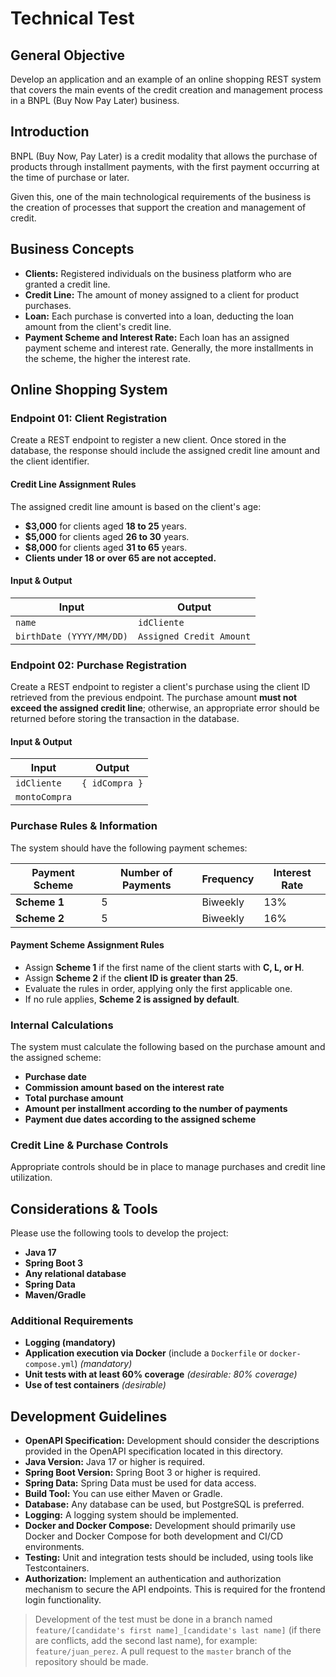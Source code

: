# Technical Test

## General Objective
Develop an application and an example of an online shopping REST system that covers the main events of the credit creation and management process in a BNPL (Buy Now Pay Later) business.

## Introduction
BNPL (Buy Now, Pay Later) is a credit modality that allows the purchase of products through installment payments, with the first payment occurring at the time of purchase or later.

Given this, one of the main technological requirements of the business is the creation of processes that support the creation and management of credit.

## Business Concepts
- **Clients:** Registered individuals on the business platform who are granted a credit line.
- **Credit Line:** The amount of money assigned to a client for product purchases.
- **Loan:** Each purchase is converted into a loan, deducting the loan amount from the client's credit line.
- **Payment Scheme and Interest Rate:** Each loan has an assigned payment scheme and interest rate. Generally, the more installments in the scheme, the higher the interest rate.

## Online Shopping System

### Endpoint 01: Client Registration
Create a REST endpoint to register a new client. Once stored in the database, the response should include the assigned credit line amount and the client identifier.

#### Credit Line Assignment Rules
The assigned credit line amount is based on the client's age:
- **$3,000** for clients aged **18 to 25** years.
- **$5,000** for clients aged **26 to 30** years.
- **$8,000** for clients aged **31 to 65** years.
- **Clients under 18 or over 65 are not accepted.**

#### Input & Output
| Input             | Output                 |
|------------------|------------------------|
| `name`           | `idCliente`            |
| `birthDate (YYYY/MM/DD)` | `Assigned Credit Amount` |

### Endpoint 02: Purchase Registration
Create a REST endpoint to register a client's purchase using the client ID retrieved from the previous endpoint. The purchase amount **must not exceed the assigned credit line**; otherwise, an appropriate error should be returned before storing the transaction in the database.

#### Input & Output
| Input         | Output         |
|--------------|---------------|
| `idCliente`  | `{ idCompra }` |
| `montoCompra` |               |

### Purchase Rules & Information
The system should have the following payment schemes:

| Payment Scheme | Number of Payments | Frequency | Interest Rate |
|---------------|-------------------|-----------|--------------|
| **Scheme 1** | 5                 | Biweekly  | 13%          |
| **Scheme 2** | 5                 | Biweekly  | 16%          |

#### Payment Scheme Assignment Rules
- Assign **Scheme 1** if the first name of the client starts with **C, L, or H**.
- Assign **Scheme 2** if the **client ID is greater than 25**.
- Evaluate the rules in order, applying only the first applicable one.
- If no rule applies, **Scheme 2 is assigned by default**.

### Internal Calculations
The system must calculate the following based on the purchase amount and the assigned scheme:
- **Purchase date**
- **Commission amount based on the interest rate**
- **Total purchase amount**
- **Amount per installment according to the number of payments**
- **Payment due dates according to the assigned scheme**

### Credit Line & Purchase Controls
Appropriate controls should be in place to manage purchases and credit line utilization.

## Considerations & Tools
Please use the following tools to develop the project:
- **Java 17**
- **Spring Boot 3**
- **Any relational database**
- **Spring Data**
- **Maven/Gradle**

### Additional Requirements
- **Logging (mandatory)**
- **Application execution via Docker** (include a `Dockerfile` or `docker-compose.yml`) *(mandatory)*
- **Unit tests with at least 60% coverage** *(desirable: 80% coverage)*
- **Use of test containers** *(desirable)*


## Development Guidelines

- **OpenAPI Specification:** Development should consider the descriptions provided in the OpenAPI specification located in this directory.
- **Java Version:** Java 17 or higher is required.
- **Spring Boot Version:** Spring Boot 3 or higher is required.
- **Spring Data:** Spring Data must be used for data access.
- **Build Tool:** You can use either Maven or Gradle.
- **Database:** Any database can be used, but PostgreSQL is preferred.
- **Logging:** A logging system should be implemented.
- **Docker and Docker Compose:** Development should primarily use Docker and Docker Compose for both development and CI/CD environments.
- **Testing:** Unit and integration tests should be included, using tools like Testcontainers.
- **Authorization:** Implement an authentication and authorization mechanism to secure the API endpoints. This is required for the frontend login functionality.


> Development of the test must be done in a branch named `feature/[candidate's first name]_[candidate's last name]` (if there are conflicts, add the second last name), for example: `feature/juan_perez`. A pull request to the `master` branch of the repository should be made.

